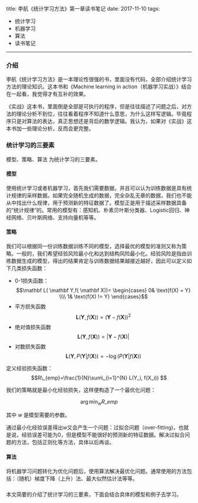 title: 李航《统计学习方法》第一章读书笔记
date: 2017-11-10
tags:
- 统计学习
- 机器学习
- 算法
- 读书笔记
----

<script type="text/x-mathjax-config">
  MathJax.Hub.Config({
    extensions: ["tex2jax.js"],
    jax: ["input/TeX", "output/HTML-CSS"],
    tex2jax: {
      <!--$表示行内元素，$$表示块状元素 -->
      inlineMath: [ ['$','$'], ["\\(","\\)"] ],
      displayMath: [ ['$$','$$'], ["\\[","\\]"] ],
      processEscapes: true
    },
    "HTML-CSS": { availableFonts: ["TeX"] }
  });
</script>
<!--加载MathJax的最新文件， async表示异步加载进来 -->
<script type="text/javascript" async src="https://cdn.staticfile.org/mathjax/2.7.0/MathJax.js?config=TeX-AMS-MML_HTMLorMML">
</script>

### 介绍

 李航《统计学习方法》是一本理论性很强的书，里面没有代码，全部介绍统计学习方法的理论知识。这本书和《Machine learning in action（机器学习实战）》结合在一起看，我觉得才有互补的效果。
 
 《实战》这本书，里面倒是全部是可执行的程序，但是往往描述了问题之后，对方法的理论分析不到位，往往看着程序不知道什么意思，为什么这样写逻辑。毕竟程序只是对算法的表达，真正思想还是背后的数学逻辑。我认为，如果对《实战》这本书加一些理论分析，反而会更完整。

### 统计学习的三要素

 模型、策略、算法 为统计学习的三要素。

#### 模型
 使用统计学习或者机器学习，首先我们需要数据，并且可以认为训练数据是具有统计规律的采样数据。如果完全随机生成的数据，完全杂乱无章的数据，我们也不能从中找出什么规律，用于预测新的特征数据了。模型正是用于描述采样数据具备的“统计规律”的。常用的模型有：感知机、朴素贝叶斯分类器、Logistic回归、神经网络、贝叶斯网络、支持向量机等等。
 
 #### 策略
 我们可以根据同一份训练数据训练不同的模型，选择最优的模型的准则又称为策略。一般的，我们希望经验风险最小化和达到结构风险最小化。经验风险是指由训练数据生成的模型，得出的结果肯定与训练数据结果越接近越好，因此可以定义如下几类损失函数：
- 0-1损失函数：
$$\mathbf L( \mathbf Y,f( \mathbf X))=
\begin{cases}
0&   \text{f(X) =  Y} \\\\
1&   \text{f(X) !=  Y}
\end{cases}$$
- 平方损失函数
$$\mathbf L( \mathbf Y,f( \mathbf X))= (\mathbf Y - f(\mathbf X ) )^2$$
- 绝对值损失函数
$$\mathbf L( \mathbf Y,f( \mathbf X))= |\mathbf Y - f(\mathbf X ) |$$
- 对数损失函数
$$\mathbf L( \mathbf Y , P(\mathbf Y|f( \mathbf X))= -\log(P(\mathbf Y|f( \mathbf X))$$

定义经验损失函数：
$$R\_{emp}=\frac{1}{N}\sum\_{i=1}^{N} L(Y_i, f(X_i))  $$

我们的策略就是最小化经验损失，这样便构造了一个最优化问题：

$$\arg\min_{w}{R\_{emp}}$$

其中 $w$ 是模型需要的参数。

通过最小化经验误差得出$w$又会产生一个问题：过拟合问题（over-fitting)，也就是说，经验误差可能为0，但是模型不能很好的预测新的特征数据。解决过拟合问题的方法，包括正则化等方法，具体以后再谈。

#### 算法

将机器学习问题转化为优化问题后，使用算法解决最优化问题。通常使用的方法包括：（随机）梯度下降（上升）法、最大似然估计法等等。

###

本文简要的介绍了统计学习的三要素，下面会结合具体的模型和例子去学习。